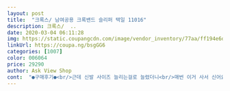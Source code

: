 ```yaml
---
layout: post 
title:  "크록스/ 남여공용 크록밴드 슬리퍼 택일 11016" 
description: 크록스/  ..
date: 2020-03-04 06:11:28 
img: https://static.coupangcdn.com/image/vendor_inventory/77aa/ff194e6d6e2b3ddf3064dc1d2eca1bbc9d61645c5a1e072be5870314b88c.jpg 
linkUrl: https://coupa.ng/bsgGG6 
categories: [1007] 
color: 006064 
price: 29290 
author: Ask View Shop 
cont:  "●구매후기●<br/>근데 신발 사이즈 늘리는걸로 늘렸더니<br/>매번 이거 사서 신어요<br/>사이즈는 역시 한치수 크게 사야하는것 같아요<br/>좋아용 ~~<br/>편하게 딱 되서 아주 잘신고 다니고있어요 ㅎㅎ<br/>" 
---
```

